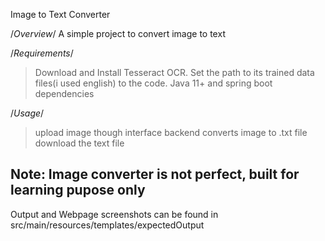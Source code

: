 Image to Text Converter

/*Overview*/
A simple project to convert image to text

/*Requirements*/
> Download and Install Tesseract OCR. Set the path to its trained data files(i used english) to the code.
> Java 11+ and spring boot dependencies

/*Usage*/
> upload image though interface
> backend converts image to .txt file
> download the text file

Note: Image converter is not perfect, built for learning pupose only
-----------------------------------------------------------------------
Output and Webpage screenshots can be found in src/main/resources/templates/expectedOutput
